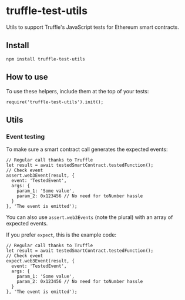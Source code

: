 # truffle-test-utils

Utils to support Truffle's JavaScript tests for Ethereum smart contracts.

## Install

    npm install truffle-test-utils

## How to use

To use these helpers, include them at the top of your tests:

    require('truffle-test-utils').init();

## Utils

### Event testing

To make sure a smart contract call generates the expected events:

    // Regular call thanks to Truffle
    let result = await testedSmartContract.testedFunction();
    // Check event
    assert.web3Event(result, {
      event: 'TestedEvent',
      args: {
        param_1: 'Some value',
        param_2: 0x123456 // No need for toNumber hassle
      }
    }, 'The event is emitted');

You can also use `assert.web3Events` (note the plural) with an array of expected events.

If you prefer `expect`, this is the example code:

```
// Regular call thanks to Truffle
let result = await testedSmartContract.testedFunction();
// Check event
expect.web3Event(result, {
  event: 'TestedEvent',
  args: {
    param_1: 'Some value',
    param_2: 0x123456 // No need for toNumber hassle
  }
}, 'The event is emitted');
```
